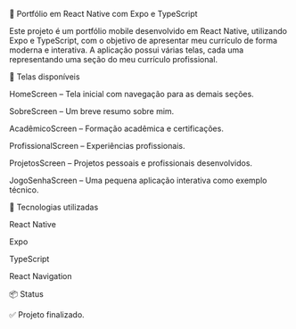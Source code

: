 📱 Portfólio em React Native com Expo e TypeScript

Este projeto é um portfólio mobile desenvolvido em React Native, utilizando Expo e TypeScript, com o objetivo de apresentar meu currículo de forma moderna e interativa. A aplicação possui várias telas, cada uma representando uma seção do meu currículo profissional.

🔹 Telas disponíveis

HomeScreen – Tela inicial com navegação para as demais seções.

SobreScreen – Um breve resumo sobre mim.

AcadêmicoScreen – Formação acadêmica e certificações.

ProfissionalScreen – Experiências profissionais.

ProjetosScreen – Projetos pessoais e profissionais desenvolvidos.

JogoSenhaScreen – Uma pequena aplicação interativa como exemplo técnico.

🚀 Tecnologias utilizadas

React Native

Expo

TypeScript

React Navigation

📦 Status

✅ Projeto finalizado.
